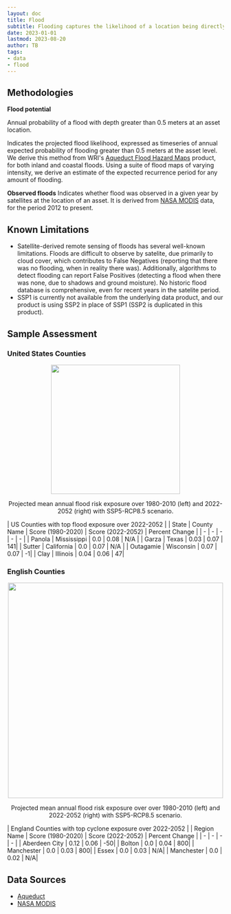 ```yaml
---
layout: doc
title: Flood
subtitle: Flooding captures the likelihood of a location being directly exposed to flooding, both from precipitation-based inland flooding and from coastal flooding.  Flooding is among the deadlier natural disasters and poses direct risks to human health, infrastructure, and economic activity.
date: 2023-01-01
lastmod: 2023-08-20
author: TB
tags:
- data
- flood
---
```


## Methodologies
**Flood potential**

Annual probability of a flood with depth greater than 0.5 meters at an asset location.

Indicates the projected flood likelihood, expressed as timeseries of annual expected probability of flooding greater than 0.5 meters at the asset level.  We derive this method from WRI's [Aqueduct Flood Hazard Maps](https://www.wri.org/data/aqueduct-floods-hazard-maps) product, for both inland and coastal floods.  Using a suite of flood maps of varying intensity, we derive an estimate of the expected recurrence period for any amount of flooding.

**Observed floods**
Indicates whether flood was observed in a given year by satellites at the location of an asset. It is derived from [NASA MODIS](https://www.earthdata.nasa.gov/learn/find-data/near-real-time/modis-nrt-global-flood-product) data, for the period 2012 to present.  

## Known Limitations
- Satellite-derived remote sensing of floods has several well-known limitations.  Floods are difficult to observe by satelite, due primarily to cloud cover, which contributes to False Negatives (reporting that there was no flooding, when in reality there was).  Additionally, algorithms to detect flooding can report False Positives (detecting a flood when there was none, due to shadows and ground moisture).  No historic flood database is comprehensive, even for recent years in the satelite period.
- SSP1 is currently not available from the underlying data product, and our product is using SSP2 in place of SSP1 (SSP2 is duplicated in this product).

## Sample Assessment
### United States Counties

<p align="center">
<img height="300" src="assets/images/dataguide/flood_usa_1980_2020_v_2022-2052.png">
</p>

<p align="center">
Projected mean annual flood risk exposure over 1980-2010 (left) and 2022-2052 (right) with SSP5-RCP8.5 scenario.
</p>

| US Counties with top flood exposure over 2022-2052 |
| State | County Name | Score (1980-2020) | Score (2022-2052) | Percent Change | 
| - | - | - | - | - |
| Panola | Mississippi | 0.0 | 0.08 | N/A |
| Garza | Texas | 0.03 | 0.07 | 141|
| Sutter | California | 0.0 | 0.07 | N/A |
| Outagamie | Wisconsin | 0.07 | 0.07 | -1|
| Clay | Illinois | 0.04 | 0.06 | 47|

### English Counties
<p align="center">
<img height="500" src="assets/images/dataguide/england_floods_585_2022_2052.png">
</p>

<p align="center">
Projected mean annual flood risk exposure over over 1980-2010 (left) and 2022-2052 (right) with SSP5-RCP8.5 scenario.
</p>

| England Counties with top cyclone exposure over 2022-2052 |
| Region Name | Score (1980-2020) | Score (2022-2052) | Percent Change | 
| - | - | - | - | 
| Aberdeen City | 	0.12 | 0.06 | -50| 
| Bolton | 0.0 | 0.04 | 800| 
| Manchester | 0.0 | 0.03 | 800| 
| Essex | 0.0 | 0.03 | N/A| 
| Manchester | 0.0 | 0.02 | N/A| 


## Data Sources
- [Aqueduct](https://www.wri.org/data/aqueduct-floods-hazard-maps)
- [NASA MODIS](https://www.earthdata.nasa.gov/learn/find-data/near-real-time/modis-nrt-global-flood-product) 

